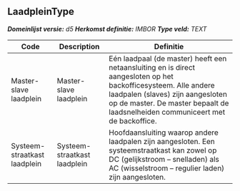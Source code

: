 ﻿## LaadpleinType

*__Domeinlijst versie:__ d5*
*__Herkomst definitie:__ IMBOR*
*__Type veld:__ TEXT*

|__Code__ |__Description__ |__Definitie__	|
|	---	|	---	|   ---	| 
| Master-slave laadplein | Master-slave laadplein | Eén laadpaal (de master) heeft een netaansluiting en is direct aangesloten op het backofficesysteem. Alle andere laadpalen (slaves) zijn aangesloten op de master. De master bepaalt de laadsnelheiden communiceert met de backoffice. |
| Systeem-straatkast laadplein | Systeem-straatkast laadplein | Hoofdaansluiting waarop andere laadpalen zijn aangesloten. Een systeemstraatkast kan zowel op DC (gelijkstroom – snelladen) als AC (wisselstroom – regulier laden) zijn aangesloten. |
